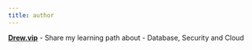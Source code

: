 ```yaml
---
title: author
---
```


**[Drew.vip](http://drew.vip)** - Share my learning path about - Database, Security and Cloud
